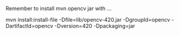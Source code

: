 Remember to install mvn opencv jar with ...

mvn install:install-file -Dfile=lib/opencv-420.jar -DgroupId=opencv -DartifactId=opencv -Dversion=420 -Dpackaging=jar
